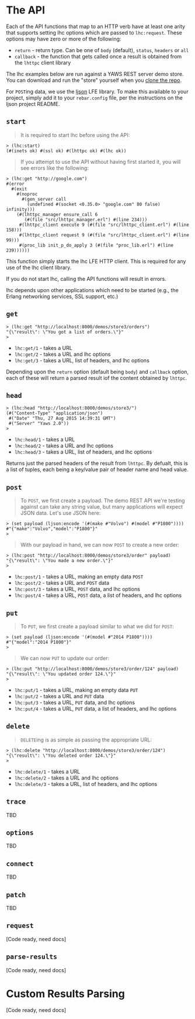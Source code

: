 # The API

Each of the API functions that map to an HTTP verb have at least one arity
that supports setting lhc options which are passed to ``lhc:request``.
These options may have zero or more of the following:

* ``return`` - return type. Can be one of ``body`` (default), ``status``,
  ``headers`` or ``all``
* ``callback`` - the function that gets called once a result is obtained
  from the ``lhttpc`` client library

The lhc examples below are run against a YAWS REST server demo store. You can
download and run the "store" yourself when you
[clone the repo](https://github.com/lfex/yaws-rest-starter).

For ``POST``ing data, we use the [ljson](https://github.com/lfex/ljson) LFE
library. To make this available to your project, simply add it to your
``rebar.config`` file, per the instructions on the ljson project README.

## ``start``

> It is required to start lhc before using the API:

```lfe
> (lhc:start)
(#(inets ok) #(ssl ok) #(lhttpc ok) #(lhc ok))
```

> If you attempt to use the API without having first started it,
> you will see errors like the following:

```lfe
> (lhc:get "http://google.com")
#(error
  #(exit
    #(noproc
      #(gen_server call
        (undefined #(socket <0.35.0> "google.com" 80 false) infinity)))
    (#(lhttpc_manager ensure_call 6
       (#(file "src/lhttpc_manager.erl") #(line 234)))
     #(lhttpc_client execute 9 (#(file "src/lhttpc_client.erl") #(line 158)))
     #(lhttpc_client request 9 (#(file "src/lhttpc_client.erl") #(line 99)))
     #(proc_lib init_p_do_apply 3 (#(file "proc_lib.erl") #(line 239))))))
```

This function simply starts the lhc LFE HTTP client. This is required for any
use of the lhc client library.

<aside class="danger">
If you do not start lhc, calling the API functions will result in errors.

lhc depends upon other applications which need to be started (e.g., the
Erlang networking services, SSL support, etc.)
</aside>

## ``get``

```lfe
> (lhc:get "http://localhost:8000/demos/store3/orders")
"{\"result\": \"You got a list of orders.\"}"
>
```

* ``lhc:get/1`` - takes a URL
* ``lhc:get/2`` - takes a URL and lhc options
* ``lhc:get/3`` - takes a URL, list of headers, and lhc options

Depending upon the ``return`` option (default being ``body``) and  ``callback``
option, each of these will return a parsed result iof the content obtained by
``lhttpc``.

## ``head``

```lfe
> (lhc:head "http://localhost:8000/demos/store3/")
(#("Content-Type" "application/json")
 #("Date" "Thu, 27 Aug 2015 14:39:31 GMT")
 #("Server" "Yaws 2.0"))
>
```

* ``lhc:head/1`` - takes a URL
* ``lhc:head/2`` - takes a URL and lhc options
* ``lhc:head/3`` - takes a URL, list of headers, and lhc options

Returns just the parsed headers of the result from ``lhttpc``. By defualt, this
is a list of tuples, each being a key/value pair of header name and head value.

## ``post``

> To ``POST``, we first create a payload. The demo REST API we're testing against
> can take any string value, but many applications will expect JSON data. Let's
> use JSON here:

```lfe
> (set payload (ljson:encode '(#(make #"Volvo") #(model #"P1800"))))
#"{"make":"Volvo","model":"P1800"}"
>
```

> With our payload in hand, we can now ``POST`` to create a new order:

```lfe
> (lhc:post "http://localhost:8000/demos/store3/order" payload)
"{\"result\": \"You made a new order.\"}"
>
```

* ``lhc:post/1`` - takes a URL, making an empty data ``POST``
* ``lhc:post/2`` - takes a URL and ``POST`` data
* ``lhc:post/3`` - takes a URL, ``POST`` data, and lhc options
* ``lhc:post/4`` - takes a URL, ``POST`` data, a list of headers, and lhc
  options

## ``put``

> To ``PUT``, we first create a payload similar to what we did for ``POST``:

```lfe
> (set payload (ljson:encode '(#(model #"2014 P1800"))))
#"{"model":"2014 P1800"}"
>
```

> We can now ``PUT`` to update our order:

```lfe
> (lhc:put "http://localhost:8000/demos/store3/order/124" payload)
"{\"result\": \"You updated order 124.\"}"
>
```

* ``lhc:put/1`` - takes a URL, making an empty data ``PUT``
* ``lhc:put/2`` - takes a URL and ``PUT`` data
* ``lhc:put/3`` - takes a URL, ``PUT`` data, and lhc options
* ``lhc:put/4`` - takes a URL, ``PUT`` data, a list of headers, and lhc
  options

## ``delete``

> ``DELETE``ing is as simple as passing the appropriate URL:

```lfe
> (lhc:delete "http://localhost:8000/demos/store3/order/124")
"{\"result\": \"You deleted order 124.\"}"
>
```

* ``lhc:delete/1`` - takes a URL
* ``lhc:delete/2`` - takes a URL and lhc options
* ``lhc:delete/3`` - takes a URL, list of headers, and lhc options

## ``trace``

TBD

## ``options``

TBD

## ``connect``

TBD

## ``patch``

TBD

## ``request``

[Code ready, need docs]

## ``parse-results``

[Code ready, need docs]

# Custom Results Parsing

[Code ready, need docs]
